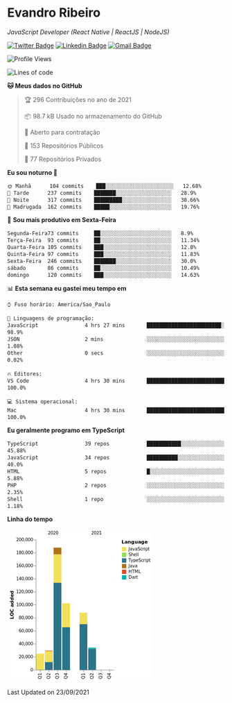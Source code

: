 # Evandro **Ribeiro**

*JavaScript Developer (React Native | ReactJS | NodeJS)*

[![Twitter Badge](https://img.shields.io/badge/-@ribeiroevandro-201B2D?style=flat-square&labelColor=201B2D&logo=twitter&logoColor=white&link=https://twitter.com/ribeiroevandro)](https://twitter.com/ribeiroevandro) 
[![Linkedin Badge](https://img.shields.io/badge/-Evandro%20Ribeiro-201B2D?style=flat-square&logo=Linkedin&logoColor=white&link=https://www.linkedin.com/in/ribeiroevandro)](https://www.linkedin.com/in/ribeiroevandro) 
[![Gmail Badge](https://img.shields.io/badge/-oi@ribeiroevandro.com.br-201B2D?style=flat-square&logo=Gmail&logoColor=white&link=mailto:oi@ribeiroevandro.com.br)](mailto:oi@ribeiroevandro.com.br)


<!--START_SECTION:waka-->
![Profile Views](http://img.shields.io/badge/Visualizac%C3%B5es%20do%20perfil-0-blue)

![Lines of code](https://img.shields.io/badge/Desde%20o%20Hello%20World%20eu%20escrevi-466053%20linhas%20de%20c%C3%B3digo-blue)

**🐱 Meus dados no GitHub** 

> 🏆 296 Contribuições no ano de 2021
 > 
> 📦 98.7 kB Usado no armazenamento do GitHub 
 > 
> 💼 Aberto para contratação
 > 
> 📜 153 Repositórios Públicos 
 > 
> 🔑 77 Repositórios Privados  
 > 
**Eu sou noturno 🦉** 

```text
🌞 Manhã      104 commits    ███░░░░░░░░░░░░░░░░░░░░░░   12.68% 
🌆 Tarde      237 commits    ███████░░░░░░░░░░░░░░░░░░   28.9% 
🌃 Noite      317 commits    █████████░░░░░░░░░░░░░░░░   38.66% 
🌙 Madrugada  162 commits    █████░░░░░░░░░░░░░░░░░░░░   19.76%

```
📅 **Sou mais produtivo em Sexta-Feira** 

```text
Segunda-Feira73 commits     ██░░░░░░░░░░░░░░░░░░░░░░░   8.9% 
Terça-Feira  93 commits     ██░░░░░░░░░░░░░░░░░░░░░░░   11.34% 
Quarta-Feira 105 commits    ███░░░░░░░░░░░░░░░░░░░░░░   12.8% 
Quinta-Feira 97 commits     ███░░░░░░░░░░░░░░░░░░░░░░   11.83% 
Sexta-Feira  246 commits    ███████░░░░░░░░░░░░░░░░░░   30.0% 
sábado       86 commits     ██░░░░░░░░░░░░░░░░░░░░░░░   10.49% 
domingo      120 commits    ███░░░░░░░░░░░░░░░░░░░░░░   14.63%

```


📊 **Esta semana eu gastei meu tempo em** 

```text
⌚︎ Fuso horário: America/Sao_Paulo

💬 Linguagens de programação: 
JavaScript               4 hrs 27 mins       ████████████████████████░   98.9% 
JSON                     2 mins              ░░░░░░░░░░░░░░░░░░░░░░░░░   1.08% 
Other                    0 secs              ░░░░░░░░░░░░░░░░░░░░░░░░░   0.02%

🔥 Editores: 
VS Code                  4 hrs 30 mins       █████████████████████████   100.0%

💻 Sistema operacional: 
Mac                      4 hrs 30 mins       █████████████████████████   100.0%

```

**Eu geralmente programo em TypeScript** 

```text
TypeScript               39 repos            ███████████░░░░░░░░░░░░░░   45.88% 
JavaScript               34 repos            ██████████░░░░░░░░░░░░░░░   40.0% 
HTML                     5 repos             █░░░░░░░░░░░░░░░░░░░░░░░░   5.88% 
PHP                      2 repos             ░░░░░░░░░░░░░░░░░░░░░░░░░   2.35% 
Shell                    1 repo              ░░░░░░░░░░░░░░░░░░░░░░░░░   1.18%

```


**Linha do tempo**

![Chart not found](https://raw.githubusercontent.com/ribeiroevandro/ribeiroevandro/master/charts/bar_graph.png) 


 Last Updated on 23/09/2021
<!--END_SECTION:waka-->
